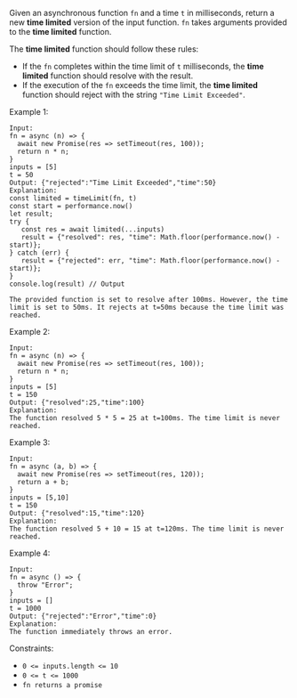Given an asynchronous function `fn` and a time `t` in milliseconds, return a new **time limited** version of the input function. `fn` takes arguments provided to the **time limited** function.

The **time limited** function should follow these rules:
- If the `fn` completes within the time limit of `t` milliseconds, the **time limited** function should resolve with the result.
- If the execution of the `fn` exceeds the time limit, the **time limited** function should reject with the string `"Time Limit Exceeded"`.

Example 1:
```
Input: 
fn = async (n) => { 
  await new Promise(res => setTimeout(res, 100)); 
  return n * n; 
}
inputs = [5]
t = 50
Output: {"rejected":"Time Limit Exceeded","time":50}
Explanation:
const limited = timeLimit(fn, t)
const start = performance.now()
let result;
try {
   const res = await limited(...inputs)
   result = {"resolved": res, "time": Math.floor(performance.now() - start)};
} catch (err) {
   result = {"rejected": err, "time": Math.floor(performance.now() - start)};
}
console.log(result) // Output

The provided function is set to resolve after 100ms. However, the time limit is set to 50ms. It rejects at t=50ms because the time limit was reached.
```

Example 2:
```
Input: 
fn = async (n) => { 
  await new Promise(res => setTimeout(res, 100)); 
  return n * n; 
}
inputs = [5]
t = 150
Output: {"resolved":25,"time":100}
Explanation:
The function resolved 5 * 5 = 25 at t=100ms. The time limit is never reached.
```

Example 3:
```
Input: 
fn = async (a, b) => { 
  await new Promise(res => setTimeout(res, 120)); 
  return a + b; 
}
inputs = [5,10]
t = 150
Output: {"resolved":15,"time":120}
Explanation:
​​​​The function resolved 5 + 10 = 15 at t=120ms. The time limit is never reached.
```

Example 4:
```
Input: 
fn = async () => { 
  throw "Error";
}
inputs = []
t = 1000
Output: {"rejected":"Error","time":0}
Explanation:
The function immediately throws an error.
```

Constraints:
- `0 <= inputs.length <= 10`
- `0 <= t <= 1000`
- `fn returns a promise`
